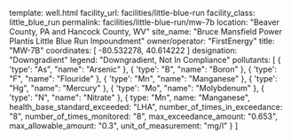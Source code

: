 template: well.html
facility_url: facilities/little-blue-run
facility_class: little_blue_run
permalink: facilities/little-blue-run/mw-7b
location: "Beaver County, PA and Hancock County, WV"
site_name: "Bruce Mansfield Power Plantís Little Blue Run Impoundment"
owner/operator: "FirstEnergy"
title: "MW-7B"
coordinates: [
  -80.532278,
  40.614222
]
designation: "Downgradient"
legend: "Downgradient, Not In Compliance"
pollutants: [
  {
    'type': "As",
    "name": "Arsenic"
  },
  {
    'type': "B",
    "name": "Boron"
  },
  {
    'type': "F",
    "name": "Flouride"
  },
  {
    'type': "Mn",
    "name": "Manganese"
  },
  {
    'type': "Hg",
    "name": "Mercury"
  },
  {
    'type': "Mo",
    "name": "Molybdenum"
  },
  {
    'type': "N",
    "name": "Nitrate"
  },
  {
  type: "Mn",
  name: "Manganese",
  health_base_standard_exceeded: "LHA",
  number_of_times_in_exceedance: "8",
  number_of_times_monitored: "8",
  max_exceedance_amount: "0.653",
  max_allowable_amount: "0.3",
  unit_of_measurement: "mg/l"
  }
]
